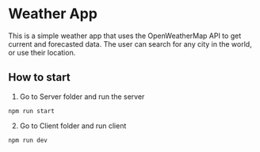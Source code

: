 # Weather App
This is a simple weather app that uses the OpenWeatherMap API to get current and forecasted data. The user can search for any city in the world, or use their location.

## How to start
1. Go to Server folder and run the server
```
npm run start
```

2. Go to Client folder and run client
```
npm run dev
```